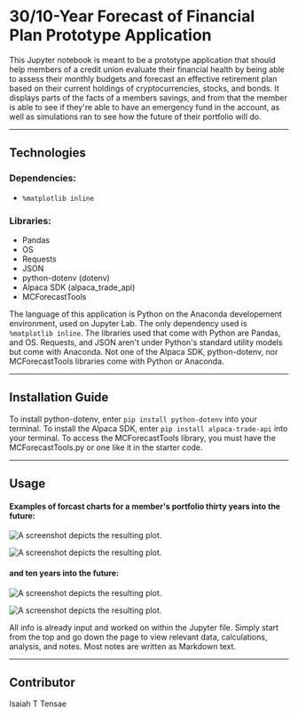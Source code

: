 # 30/10-Year Forecast of Financial Plan Prototype Application

This Jupyter notebook is meant to be a prototype application that should help members of a credit union evaluate their financial health by being able to assess their monthly budgets and forecast an effective retirement plan based on their current holdings of cryptocurrencies, stocks, and bonds. It displays parts of the facts of a members savings, and from that the member is able to see if they're able to have an emergency fund in the account, as well as simulations ran to see how the future of their portfolio will do.

---

## Technologies

### Dependencies:
* `%matplotlib inline`

### Libraries:
* Pandas
* OS
* Requests
* JSON
* python-dotenv (dotenv)
* Alpaca SDK (alpaca_trade_api)
* MCForecastTools

The language of this application is Python on the Anaconda developement environment, used on Jupyter Lab. The only dependency used is `%matplotlib inline`. The libraries used that come with Python are Pandas, and OS. Requests, and JSON aren't under Python's standard utility models but come with Anaconda. Not one of the Alpaca SDK, python-dotenv, nor MCForecastTools libraries come with Python or Anaconda.

---

## Installation Guide

To install python-dotenv, enter `pip install python-dotenv` into your terminal. To install the Alpaca SDK, enter `pip install alpaca-trade-api` into your terminal. To access the MCForecastTools library, you must have the MCForecastTools.py or one like it in the starter code.

---

## Usage

#### Examples of forcast charts for a member's portfolio thirty years into the future:

![A screenshot depicts the resulting plot.](Images/MC_tenyear_sim_line_plot.png)

![A screenshot depicts the resulting plot.](Images/MC_tenyear_sim_dist_plot.png)

#### and ten years into the future:

![A screenshot depicts the resulting plot.](Images/thirtyyear_MC_dist_plot.png)

![A screenshot depicts the resulting plot.](Images/thirtyyear_MC_dist_plot.png)

All info is already input and worked on within the Jupyter file. Simply start from the top and go down the page to view relevant data, calculations, analysis, and notes. Most notes are written as Markdown text.

---

## Contributor

Isaiah T Tensae